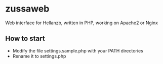 zussaweb
========

Web interface for Hellanzb, written in PHP, working on Apache2 or Nginx

## How to start
* Modify the file settings.sample.php with your PATH directories
* Rename it to settings.php